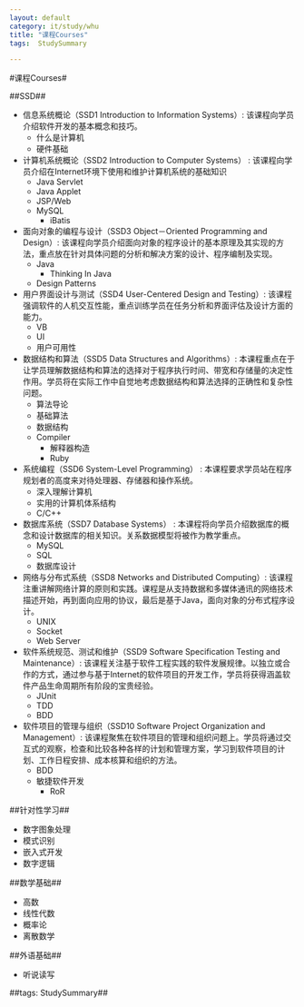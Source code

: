 ```yaml
---
layout: default
category: it/study/whu
title: "课程Courses"
tags:  StudySummary

---
```

#课程Courses#



##SSD##
* 信息系统概论（SSD1 Introduction to Information Systems）: 该课程向学员介绍软件开发的基本概念和技巧。 
  * 什么是计算机
  * 硬件基础
* 计算机系统概论（SSD2 Introduction to Computer Systems） : 该课程向学员介绍在Internet环境下使用和维护计算机系统的基础知识 
  * Java Servlet
  * Java Applet
  * JSP/Web
  * MySQL
    * iBatis
* 面向对象的编程与设计（SSD3 Object－Oriented Programming and Design）: 该课程向学员介绍面向对象的程序设计的基本原理及其实现的方法，重点放在针对具体问题的分析和解决方案的设计、程序编制及实现。 
  * Java
    * Thinking In Java
  * Design Patterns
* 用户界面设计与测试（SSD4 User-Centered Design and Testing）: 该课程强调软件的人机交互性能，重点训练学员在任务分析和界面评估及设计方面的能力。 
  * VB
  * UI
  * 用户可用性
* 数据结构和算法（SSD5 Data Structures and Algorithms）: 本课程重点在于让学员理解数据结构和算法的选择对于程序执行时间、带宽和存储量的决定性作用。学员将在实际工作中自觉地考虑数据结构和算法选择的正确性和复杂性问题。 
  * 算法导论
  * 基础算法
  * 数据结构
  * Compiler
    * 解释器构造
    * Ruby
* 系统编程（SSD6 System-Level Programming） : 本课程要求学员站在程序规划者的高度来对待处理器、存储器和操作系统。 
  * 深入理解计算机
  * 实用的计算机体系结构
  * C/C++
* 数据库系统（SSD7 Database Systems） : 本课程将向学员介绍数据库的概念和设计数据库的相关知识。关系数据模型将被作为教学重点。 
  * MySQL
  * SQL
  * 数据库设计
* 网络与分布式系统（SSD8 Networks and Distributed Computing）: 该课程注重讲解网络计算的原则和实践。课程是从支持数据和多媒体通讯的网络技术描述开始，再到面向应用的协议，最后是基于Java，面向对象的分布式程序设计。 
  * UNIX
  * Socket
  * Web Server
* 软件系统规范、测试和维护（SSD9 Software Specification Testing and Maintenance）: 该课程关注基于软件工程实践的软件发展规律。以独立或合作的方式，通过参与基于Internet的软件项目的开发工作，学员将获得涵盖软件产品生命周期所有阶段的宝贵经验。 
  * JUnit
  * TDD
  * BDD
* 软件项目的管理与组织（SSD10 Software Project Organization and Management）: 该课程聚焦在软件项目的管理和组织问题上。学员将通过交互式的观察，检查和比较各种各样的计划和管理方案，学习到软件项目的计划、工作日程安排、成本核算和组织的方法。  
  * BDD
  * 敏捷软件开发
    * RoR



##针对性学习##
* 数字图象处理
* 模式识别
* 嵌入式开发
* 数字逻辑



##数学基础##
* 高数
* 线性代数
* 概率论
* 离散数学



##外语基础##
* 听说读写



##tags: StudySummary##
